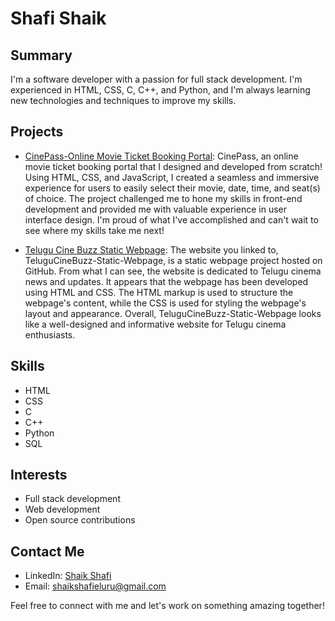 # Shafi Shaik

## Summary

I'm a software developer with a passion for full stack development. I'm experienced in HTML, CSS, C, C++, and Python, and I'm always learning new technologies and techniques to improve my skills. 

## Projects

- [CinePass-Online Movie Ticket Booking Portal](https://shafi099.github.io/CinePass.github.io/index.html): CinePass, an online movie ticket booking portal that I designed and developed from scratch! Using HTML, CSS, and JavaScript, I created a seamless and immersive experience for users to easily select their movie, date, time, and seat(s) of choice. The project challenged me to hone my skills in front-end development and provided me with valuable experience in user interface design. I'm proud of what I've accomplished and can't wait to see where my skills take me next! 

- [Telugu Cine Buzz Static Webpage](https://shafi099.github.io/TeluguCineBuzz-Static-Webpage.github.io/): The website you linked to, TeluguCineBuzz-Static-Webpage, is a static webpage project hosted on GitHub. From what I can see, the website is dedicated to Telugu cinema news and updates. It appears that the webpage has been developed using HTML and CSS. The HTML markup is used to structure the webpage's content, while the CSS is used for styling the webpage's layout and appearance. Overall, TeluguCineBuzz-Static-Webpage looks like a well-designed and informative website for Telugu cinema enthusiasts.

## Skills

- HTML
- CSS
- C
- C++
- Python
- SQL

## Interests

- Full stack development
- Web development
- Open source contributions

## Contact Me

- LinkedIn: [Shaik Shafi](https://www.linkedin.com/in/shaik-shafi-eluru/)
- Email: [shaikshafieluru@gmail.com](mailto:shaikshafieluru@gmail.com)

Feel free to connect with me and let's work on something amazing together!
